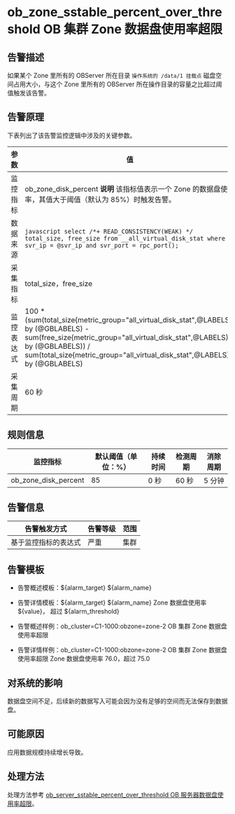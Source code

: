 ob_zone_sstable_percent_over_threshold
OB 集群 Zone 数据盘使用率超限
================================================================================



**告警描述**
-----------------------------

如果某个 Zone 里所有的 OBServer 所在目录 `操作系统的 /data/1 挂载点` 磁盘空间占用大小，与这个 Zone 里所有的 OBServer 所在操作目录的容量之比超过阈值触发该告警。

告警原理
-------------------------

下表列出了该告警监控逻辑中涉及的关键参数。


|  参数   |                                                                                                                         值                                                                                                                          |
|-------|----------------------------------------------------------------------------------------------------------------------------------------------------------------------------------------------------------------------------------------------------|
| 监控指标  | ob_zone_disk_percent **说明**  该指标值表示一个 Zone 的数据盘使用率，其值大于阈值（默认为 85%）时触发告警。                                                                                                                                           |
| 数据来源  | ```javascript select /*+ READ_CONSISTENCY(WEAK) */ total_size, free_size from __all_virtual_disk_stat where svr_ip = @svr_ip and svr_port = rpc_port(); ```                                                                |
| 采集指标  | total_size，free_size                                                                                                                                                                                                                               |
| 监控表达式 | 100 \* (sum(total_size{metric_group="all_virtual_disk_stat",@LABELS}) by (@GBLABELS) - sum(free_size{metric_group="all_virtual_disk_stat",@LABELS}) by (@GBLABELS)) / sum(total_size{metric_group="all_virtual_disk_stat",@LABELS}) by (@GBLABELS) |
| 采集周期  | 60 秒                                                                                                                                                                                                                                               |



**规则信息**
-----------------------------



|         监控指标         | 默认阈值（单位：%） | 持续时间 | 检测周期 | 消除周期 |
|----------------------|------------|------|------|------|
| ob_zone_disk_percent | 85         | 0 秒  | 60 秒 | 5 分钟 |



**告警信息**
-----------------------------



|   告警触发方式   | 告警等级 | 范围 |
|------------|------|----|
| 基于监控指标的表达式 | 严重   | 集群 |



**告警模板**
-----------------------------

* 告警概述模板：${alarm_target} ${alarm_name}



* 告警详情模板：${alarm_target} ${alarm_name} Zone 数据盘使用率 ${value}， 超过 ${alarm_threshold}



* 告警概述样例：ob_cluster=C1-1000:obzone=zone-2 OB 集群 Zone 数据盘使用率超限



* 告警详情样例：ob_cluster=C1-1000:obzone=zone-2 OB 集群 Zone 数据盘使用率超限 Zone 数据盘使用率 76.0，超过 75.0






**对系统的影响**
-------------------------------

数据盘空间不足，后续新的数据写入可能会因为没有足够的空间而无法保存到数据盘。

**可能原因**
-----------------------------

应用数据规模持续增长导致。

处理方法
-------------------------

处理方法参考 [ob_server_sstable_percent_over_threshold OB 服务器数据盘使用率超限](../2.ob-alert/27.ob_server_sstable_percent_over_threshold-the-data-disk-usage-of-the-ob-server-exceeds.md)。
